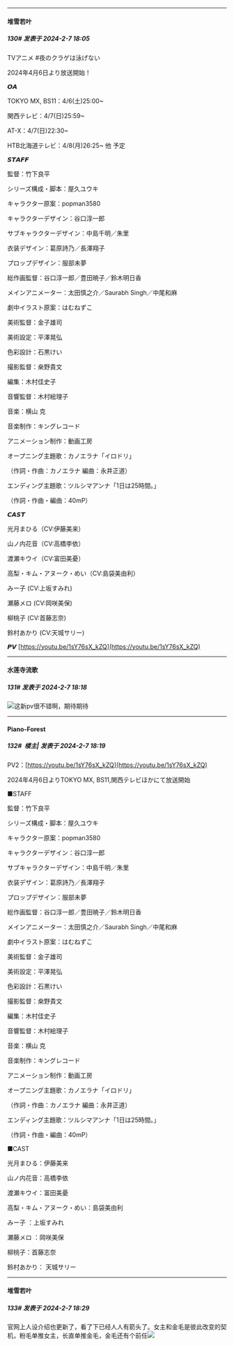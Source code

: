 
*****

####  堆雪若叶  
##### 130#       发表于 2024-2-7 18:05

TVアニメ #夜のクラゲは泳げない

2024年4月6日より放送開始！

𝙊𝘼

TOKYO MX, BS11：4/6(土)25:00~

関西テレビ：4/7(日)25:59~

AT-X：4/7(日)22:30~

HTB北海道テレビ：4/8(月)26:25~ 他 予定

𝙎𝙏𝘼𝙁𝙁

監督：竹下良平

シリーズ構成・脚本：屋久ユウキ

キャラクター原案：popman3580

キャラクターデザイン：谷口淳一郎

サブキャラクターデザイン：中島千明／朱里

衣装デザイン：葛原詩乃／長澤翔子

プロップデザイン：服部未夢

総作画監督：谷口淳一郎／豊田暁子／鈴木明日香

メインアニメーター：太田慎之介／Saurabh Singh／中尾和麻

劇中イラスト原案：はむねずこ

美術監督：金子雄司

美術設定：平澤晃弘

色彩設計：石黒けい

撮影監督：桒野貴文

編集：木村佳史子

音響監督：木村絵理子

音楽：横山 克

音楽制作：キングレコード

アニメーション制作：動画工房

オープニング主題歌：カノエラナ「イロドリ」

（作詞・作曲：カノエラナ 編曲：永井正道）

エンディング主題歌：ツルシマアンナ「1日は25時間。」

（作詞・作曲・編曲：40mP）

𝘾𝘼𝙎𝙏

光月まひる（CV:伊藤美来）

山ノ内花音（CV:高橋李依）

渡瀬キウイ（CV:富田美憂） 

高梨・キム・アヌーク・めい（CV:島袋美由利） 

みー子 (CV:上坂すみれ)

瀬藤メロ (CV:岡咲美保)

柳桃子 (CV:首藤志奈)

鈴村あかり (CV:天城サリー)

𝙋𝙑
[https://youtu.be/1sY76sX_kZQ](https://youtu.be/1sY76sX_kZQ)


*****

####  水莲寺流歌  
##### 131#       发表于 2024-2-7 18:18

<img src="https://static.saraba1st.com/image/smiley/face2017/062.gif" referrerpolicy="no-referrer">这新pv很不错啊，期待期待

*****

####  Piano-Forest  
##### 132#         楼主| 发表于 2024-2-7 18:19

PV2：[https://youtu.be/1sY76sX_kZQ](https://youtu.be/1sY76sX_kZQ)

2024年4月6日よりTOKYO MX, BS11,関西テレビほかにて放送開始

■STAFF

監督：竹下良平

シリーズ構成・脚本：屋久ユウキ

キャラクター原案：popman3580

キャラクターデザイン：谷口淳一郎

サブキャラクターデザイン：中島千明／朱里

衣装デザイン：葛原詩乃／長澤翔子

プロップデザイン：服部未夢

総作画監督：谷口淳一郎／豊田暁子／鈴木明日香

メインアニメーター：太田慎之介／Saurabh Singh／中尾和麻

劇中イラスト原案：はむねずこ

美術監督：金子雄司

美術設定：平澤晃弘

色彩設計：石黒けい

撮影監督：桒野貴文

編集：木村佳史子

音響監督：木村絵理子

音楽：横山 克

音楽制作：キングレコード

アニメーション制作：動画工房

オープニング主題歌：カノエラナ「イロドリ」

（作詞・作曲：カノエラナ 編曲：永井正道）

エンディング主題歌：ツルシマアンナ「1日は25時間。」

（作詞・作曲・編曲：40mP）

■CAST

光月まひる：伊藤美来

山ノ内花音：高橋李依

渡瀬キウイ：富田美憂

高梨・キム・アヌーク・めい：島袋美由利

みー子 ：上坂すみれ

瀬藤メロ ：岡咲美保

柳桃子：首藤志奈

鈴村あかり： 天城サリー


*****

####  堆雪若叶  
##### 133#       发表于 2024-2-7 18:29

官网上人设介绍也更新了，看了下已经人人有箭头了。女主和金毛是彼此改变的契机，粉毛单推女主，长直单推金毛，金毛还有个前任<img src="https://static.saraba1st.com/image/smiley/face2017/067.png" referrerpolicy="no-referrer">

